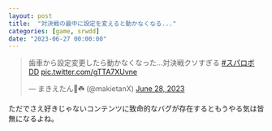 ```yaml
---
layout: post
title:  "対決戦の最中に設定を変えると動かなくなる..."
categories: [game, srwdd]
date: "2023-06-27 00:00:00"
---
```



<blockquote class="twitter-tweet tw-align-center"><p lang="ja" dir="ltr">歯車から設定変更したら動かなくなった…対決戦クソすぎる <a href="https://twitter.com/hashtag/%E3%82%B9%E3%83%91%E3%83%AD%E3%83%9CDD?src=hash&amp;ref_src=twsrc%5Etfw">#スパロボDD</a> <a href="https://t.co/gTTA7XUvne">pic.twitter.com/gTTA7XUvne</a></p>&mdash; まきえたん🥦☘️ (@makietanX) <a href="https://twitter.com/makietanX/status/1673890534971305984?ref_src=twsrc%5Etfw">June 28, 2023</a></blockquote> <script async src="https://platform.twitter.com/widgets.js" charset="utf-8"></script>

ただでさえ好きじゃないコンテンツに致命的なバグが存在するともうやる気は皆無になるよね。
